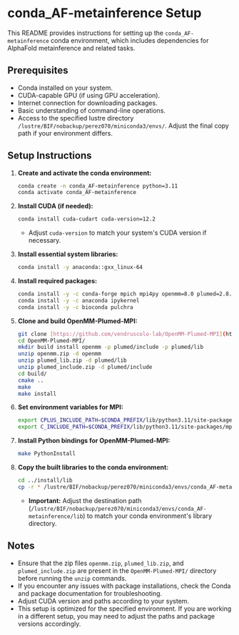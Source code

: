 # conda_AF-metainference Setup

This README provides instructions for setting up the `conda_AF-metainference` conda environment, which includes dependencies for AlphaFold metainference and related tasks.

## Prerequisites

* Conda installed on your system.
* CUDA-capable GPU (if using GPU acceleration).
* Internet connection for downloading packages.
* Basic understanding of command-line operations.
* Access to the specified lustre directory `/lustre/BIF/nobackup/perez070/miniconda3/envs/`. Adjust the final copy path if your environment differs.

## Setup Instructions

1.  **Create and activate the conda environment:**

    ```bash
    conda create -n conda_AF-metainference python=3.11
    conda activate conda_AF-metainference
    ```

2.  **Install CUDA (if needed):**

    ```bash
    conda install cuda-cudart cuda-version=12.2
    ```

    * Adjust `cuda-version` to match your system's CUDA version if necessary.

3.  **Install essential system libraries:**

    ```bash
    conda install -y anaconda::gxx_linux-64
    ```

4.  **Install required packages:**

    ```bash
    conda install -y -c conda-forge mpich mpi4py openmm=8.0 plumed=2.8.2=mpi_mpich_h7ded119_0 py-plumed cmake swig pandas mdtraj biopython matplotlib gromacs
    conda install -y -c anaconda ipykernel
    conda install -y -c bioconda pulchra
    ```

5.  **Clone and build OpenMM-Plumed-MPI:**

    ```bash
    git clone [https://github.com/vendruscolo-lab/OpenMM-Plumed-MPI](https://github.com/vendruscolo-lab/OpenMM-Plumed-MPI)
    cd OpenMM-Plumed-MPI/
    mkdir build install openmm -p plumed/include -p plumed/lib
    unzip openmm.zip -d openmm
    unzip plumed_lib.zip -d plumed/lib
    unzip plumed_include.zip -d plumed/include
    cd build/
    cmake ..
    make
    make install
    ```

6.  **Set environment variables for MPI:**

    ```bash
    export CPLUS_INCLUDE_PATH=$CONDA_PREFIX/lib/python3.11/site-packages/mpi4py/include:$CPLUS_INCLUDE_PATH
    export C_INCLUDE_PATH=$CONDA_PREFIX/lib/python3.11/site-packages/mpi4py/include:$C_INCLUDE_PATH
    ```

7.  **Install Python bindings for OpenMM-Plumed-MPI:**

    ```bash
    make PythonInstall
    ```

8.  **Copy the built libraries to the conda environment:**

    ```bash
    cd ../install/lib
    cp -r * /lustre/BIF/nobackup/perez070/miniconda3/envs/conda_AF-metainference/lib
    ```

    * **Important:** Adjust the destination path (`/lustre/BIF/nobackup/perez070/miniconda3/envs/conda_AF-metainference/lib`) to match your conda environment's library directory.

## Notes

* Ensure that the zip files `openmm.zip`, `plumed_lib.zip`, and `plumed_include.zip` are present in the `OpenMM-Plumed-MPI/` directory before running the `unzip` commands.
* If you encounter any issues with package installations, check the Conda and package documentation for troubleshooting.
* Adjust CUDA version and paths according to your system.
* This setup is optimized for the specified environment. If you are working in a different setup, you may need to adjust the paths and package versions accordingly.
